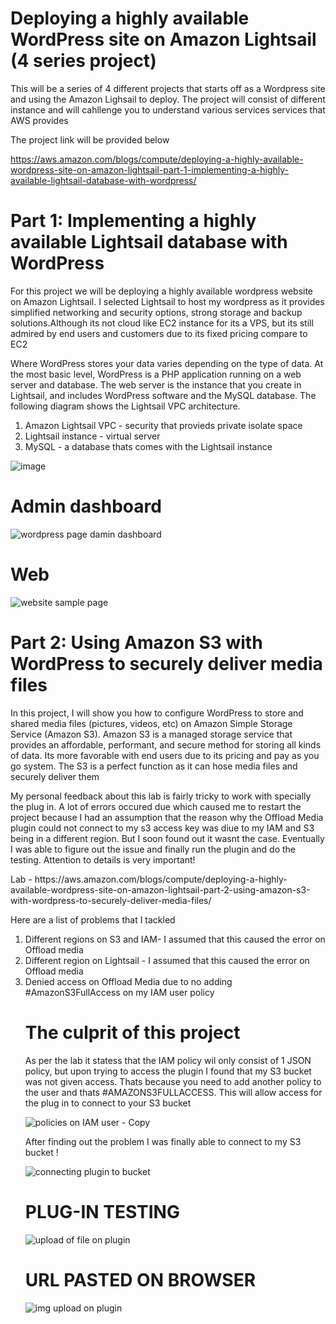 <h1> Deploying a highly available WordPress site on Amazon Lightsail (4 series project) </h1>

<p> This will be a series of 4 different projects that starts off as a Wordpress site and using the Amazon Lighsail to deploy. The project will consist of different instance and will cahllenge you to understand various services services that AWS provides

The project link will be provided below 
</p>

https://aws.amazon.com/blogs/compute/deploying-a-highly-available-wordpress-site-on-amazon-lightsail-part-1-implementing-a-highly-available-lightsail-database-with-wordpress/

<h1> Part 1: Implementing a highly available Lightsail database with WordPress </h1>

<p> For this project we will be deploying a highly available wordpress website on Amazon Lightsail. I selected Lightsail to host my wordpress as it provides simplified networking and security options, strong storage and backup solutions.Although its not cloud like EC2 instance for its a VPS, but its still admired by end users and customers due to its fixed pricing compare to EC2

 Where WordPress stores your data varies depending on the type of data. At the most basic level, WordPress is a PHP application running on a web server and database. The web server is the instance that you create in Lightsail, and includes WordPress software and the MySQL database. The following diagram shows the Lightsail VPC architecture.
</p>
  
<html>
  <body>
    <ol>
      <li>Amazon Lightsail VPC - security that provieds private isolate space    </li>
      <li>Lightsail instance - virtual server </li>
        <li>MySQL - a database thats comes with the Lightsail instance </li>
    </ol>
    </body>
</html>

![image](https://github.com/user-attachments/assets/7b930483-b8b2-4f27-ac1c-889bb38b9a29)


<h1> Admin dashboard </h1>

![wordpress page damin dashboard](https://github.com/user-attachments/assets/f1deaac3-df35-4061-961e-2b74290e9cca)


<h1> Web </h1>

![website sample page](https://github.com/user-attachments/assets/2f82f2ef-afa1-4cb7-bda8-b3a7ee1a8291)



<h1>Part 2: Using Amazon S3 with WordPress to securely deliver media files</h1>
<p>In this project, I will show you how to configure WordPress to store and shared media files (pictures, videos, etc) on Amazon Simple Storage Service (Amazon S3). Amazon S3 is a managed storage service that provides an affordable, performant, and secure method for storing all kinds of data. Its more favorable with end users due to its pricing and pay as you go system. The S3 is a perfect function as it can hose media files and securely deliver them</p>

<p> My personal feedback about this lab is fairly tricky to work with specially the plug in. A lot of errors occured due which caused me to restart the project because I had an assumption that the reason why the Offload Media plugin could not connect to my s3 access key was diue to my IAM and S3 being in a different region. But I soon found out it wasnt the case. Eventually I was able to figure out the issue and finally run the plugin and do the testing. Attention to details is very important!</p>

<P> Lab - https://aws.amazon.com/blogs/compute/deploying-a-highly-available-wordpress-site-on-amazon-lightsail-part-2-using-amazon-s3-with-wordpress-to-securely-deliver-media-files/</P>

<p> Here are a list of problems that I tackled </p>
<html>
  <body>
    <ol>
      <li>Different regions on S3 and IAM- I assumed that this caused the error on Offload media</li>
      <li>Different region on Lightsail - I assumed that this caused the error on Offload media</li>
        <li>Denied access on Offload Media due to no adding #AmazonS3FullAccess on my IAM user policy</li>
  
    
  </body>

<h1> The culprit of this project</h1>

<p> As per the lab it statess that the IAM policy wil only consist of 1 JSON policy, but upon trying to access the plugin I found that my S3 bucket was not given access. Thats because you need to add another policy to the user and thats #AMAZONS3FULLACCESS. This will allow access for the plug in to connect to your S3 bucket </p>

  ![policies on IAM user - Copy](https://github.com/user-attachments/assets/526bb527-972a-469d-a96c-d712aa1fa89e)


<p> After finding out the problem I was finally able to connect to my S3 bucket ! </p>

  ![connecting plugin to bucket](https://github.com/user-attachments/assets/37e259b6-cd2a-4d6f-8798-5af3cbfd8b95)


 <h1> PLUG-IN TESTING </h1>

 ![upload of file on plugin](https://github.com/user-attachments/assets/5cb948f2-678c-4c79-9201-6a6ebfc6e407)

<h1> URL PASTED ON BROWSER</h1>

![img upload on plugin](https://github.com/user-attachments/assets/51782bf4-5f8d-491b-8ebf-afd9581df788)






  



